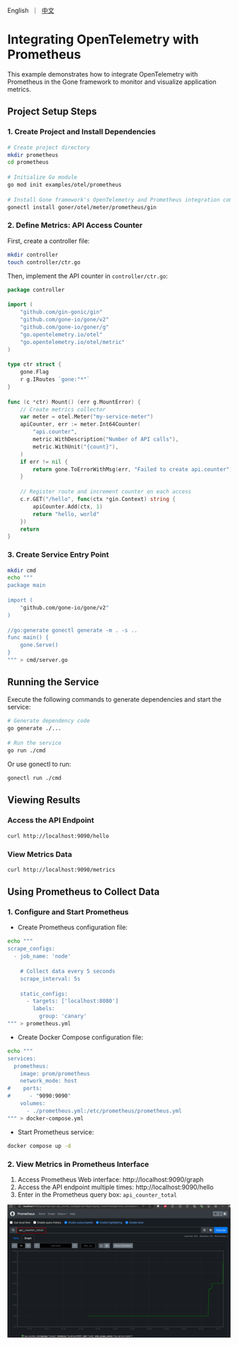 [//]: # (desc: Integrating OpenTelemetry with Prometheus)

<p>
    English&nbsp ｜&nbsp <a href="README_CN.md">中文</a>
</p>


# Integrating OpenTelemetry with Prometheus

This example demonstrates how to integrate OpenTelemetry with Prometheus in the Gone framework to monitor and visualize application metrics.

## Project Setup Steps

### 1. Create Project and Install Dependencies

```bash
# Create project directory
mkdir prometheus
cd prometheus

# Initialize Go module
go mod init examples/otel/prometheus

# Install Gone framework's OpenTelemetry and Prometheus integration components
gonectl install goner/otel/meter/prometheus/gin
```

### 2. Define Metrics: API Access Counter

First, create a controller file:

```bash
mkdir controller
touch controller/ctr.go
```

Then, implement the API counter in `controller/ctr.go`:

```go
package controller

import (
	"github.com/gin-gonic/gin"
	"github.com/gone-io/gone/v2"
	"github.com/gone-io/goner/g"
	"go.opentelemetry.io/otel"
	"go.opentelemetry.io/otel/metric"
)

type ctr struct {
	gone.Flag
	r g.IRoutes `gone:"*"`
}

func (c *ctr) Mount() (err g.MountError) {
	// Create metrics collector
	var meter = otel.Meter("my-service-meter")
	apiCounter, err := meter.Int64Counter(
		"api.counter",
		metric.WithDescription("Number of API calls"),
		metric.WithUnit("{count}"),
	)
	if err != nil {
		return gone.ToErrorWithMsg(err, "Failed to create api.counter")
	}

	// Register route and increment counter on each access
	c.r.GET("/hello", func(ctx *gin.Context) string {
		apiCounter.Add(ctx, 1)
		return "hello, world"
	})
	return
}
```

### 3. Create Service Entry Point

```bash
mkdir cmd
echo """
package main

import (
	"github.com/gone-io/gone/v2"
)

//go:generate gonectl generate -m . -s ..
func main() {
	gone.Serve()
}
""" > cmd/server.go
```

## Running the Service

Execute the following commands to generate dependencies and start the service:

```bash
# Generate dependency code
go generate ./...

# Run the service
go run ./cmd
```

Or use gonectl to run:

```bash
gonectl run ./cmd
```

## Viewing Results

### Access the API Endpoint

```bash
curl http://localhost:9090/hello
```

### View Metrics Data

```bash
curl http://localhost:9090/metrics
```

## Using Prometheus to Collect Data

### 1. Configure and Start Prometheus

- Create Prometheus configuration file:

```bash
echo """
scrape_configs:
  - job_name: 'node'

    # Collect data every 5 seconds
    scrape_interval: 5s

    static_configs:
      - targets: ['localhost:8080']
        labels:
          group: 'canary'
""" > prometheus.yml
```

- Create Docker Compose configuration file:

```bash
echo """
services:
  prometheus:
    image: prom/prometheus
    network_mode: host
#    ports:
#      - "9090:9090"
    volumes:
      - ./prometheus.yml:/etc/prometheus/prometheus.yml
""" > docker-compose.yml
```

- Start Prometheus service:

```bash
docker compose up -d
```

### 2. View Metrics in Prometheus Interface

1. Access Prometheus Web interface: http://localhost:9090/graph
2. Access the API endpoint multiple times: http://localhost:9090/hello
3. Enter in the Prometheus query box: `api_counter_total`

![Prometheus Metrics Query Result](screenshot.png)